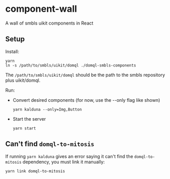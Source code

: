 # component-wall
A wall of smbls uikit components in React

## Setup
Install:
```
yarn
ln -s /path/to/smbls/uikit/domql ./domql-smbls-components
```
The `/path/to/smbls/uikit/domql` should be the path to the smbls repository plus uikit/domql.

Run:
* Convert desired components (for now, use the --only flag like shown)
  ```
  yarn kalduna --only=Img,Button
  ```
* Start the server
  ```
  yarn start
  ```


## Can't find `domql-to-mitosis`
If running `yarn kalduna` gives an error saying it can't find the
`domql-to-mitosis` dependency, you must link it manually:
```
yarn link domql-to-mitosis
```
